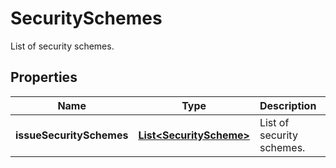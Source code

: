 

# SecuritySchemes

List of security schemes.

## Properties

| Name | Type | Description | Notes |
|------------ | ------------- | ------------- | -------------|
|**issueSecuritySchemes** | [**List&lt;SecurityScheme&gt;**](SecurityScheme.md) | List of security schemes. |  [optional] [readonly] |



